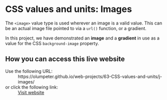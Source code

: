 # CSS values and units: Images

The <code>&lt;image&gt;</code> value type is used wherever an image is a valid value. This can be an actual image file pointed to via a <code>url()</code> function, or a gradient.

In this project, we have demonstrated an **image** and a **gradient** in use as a value for the CSS <code>background-image</code> property.

## How you can access this live website

<dl>
  Use the following URL:
  <dd>
    https://olumpeter.github.io/web-projects/63-CSS-values-and-units/j-images/
  </dd>
  or click the following link:
  <dd>
    <a href="https://olumpeter.github.io/web-projects/63-CSS-values-and-units/j-images/">Visit website</a>
  </dd>
</dl>
